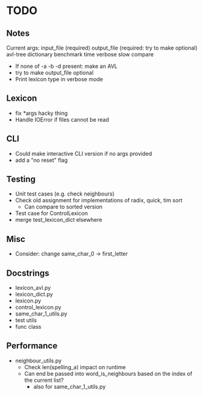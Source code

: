 # TODO

## Notes
Current args:
input_file  (required)
output_file (required: try to make optional)
avl-tree
dictionary
benchmark
time
verbose
slow
compare

- If none of -a -b -d present: make an AVL
- try to make output_file optional
- Print lexicon type in verbose mode

## Lexicon
- fix *args hacky thing
- Handle IOError if files cannot be read

## CLI
- Could make interactive CLI version if no args provided
- add a "no reset" flag

## Testing
- Unit test cases (e.g. check neighbours)
- Check old assignment for implementations of radix, quick, tim sort
    - Can compare to sorted version
- Test case for ControlLexicon
- merge test_lexicon_dict elsewhere

## Misc
- Consider: change same_char_0 -> first_letter

## Docstrings
- lexicon_avl.py
- lexicon_dict.py
- lexicon.py
- control_lexicon.py
- same_char_1_utils.py
- test utils
- func class

## Performance
- neighbour_utils.py
    - Check len(spelling_a) impact on runtime
    - Can end be passed into word_is_neighbours based on the index of the current list?
        - also for same_char_1_utils.py